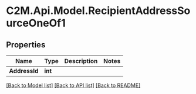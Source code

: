 # C2M.Api.Model.RecipientAddressSourceOneOf1

## Properties

Name | Type | Description | Notes
------------ | ------------- | ------------- | -------------
**AddressId** | **int** |  | 

[[Back to Model list]](../../README.md#documentation-for-models) [[Back to API list]](../../README.md#documentation-for-api-endpoints) [[Back to README]](../../README.md)

